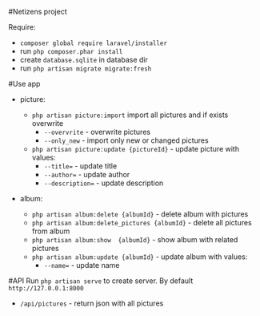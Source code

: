 #Netizens project

Require:
- `composer global require laravel/installer`
- run `php composer.phar install`
- create `database.sqlite` in database dir
- run `php artisan migrate migrate:fresh`

#Use app
- picture:
	- `php artisan picture:import` import all pictures and if exists overwrite
		- `--overvrite` - overwrite pictures
		- `--only_new` - import only new or changed pictures
	- `php artisan picture:update {pictureId}` - update picture with values:
		- `--title=` - update title
		- `--author=` - update author
		- `--description=` - update description
		
- album:
	- `php artisan album:delete {albumId}` - delete album with pictures
	- `php artisan album:delete_pictures {albumId}` - delete all pictures from album
	- `php artisan album:show  {albumId}` - show album with related pictures
	- `php artisan album:update {albumId}` - update album with values:
		- `--name=` - update name
		
#API
Run `php artisan serve` to create server. By default `http://127.0.0.1:8000`
- `/api/pictures` - return json with all pictures
	
